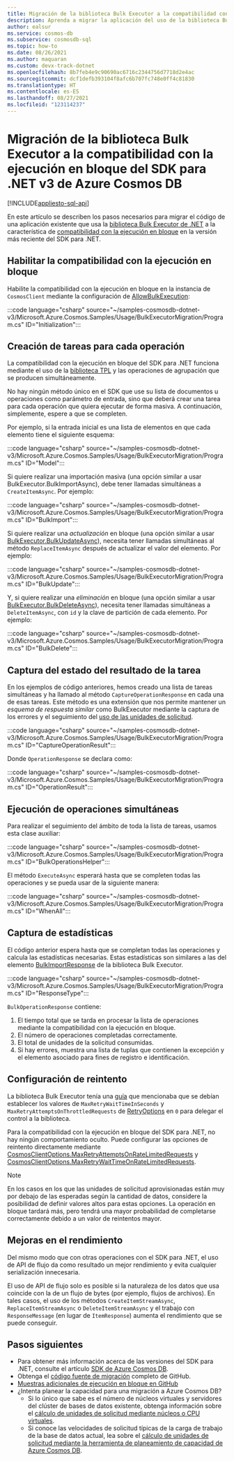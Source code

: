 ```yaml
---
title: Migración de la biblioteca Bulk Executor a la compatibilidad con la ejecución en bloque del SDK para .NET v3 de Azure Cosmos DB
description: Aprenda a migrar la aplicación del uso de la biblioteca Bulk Executor a la compatibilidad con la ejecución en bloque del SDK v3 de Azure Cosmos DB
author: ealsur
ms.service: cosmos-db
ms.subservice: cosmosdb-sql
ms.topic: how-to
ms.date: 08/26/2021
ms.author: maquaran
ms.custom: devx-track-dotnet
ms.openlocfilehash: 8b7feb4e9c90690ac6716c2344756d7718d2e4ac
ms.sourcegitcommit: dcf1defb393104f8afc6b707fc748e0ff4c81830
ms.translationtype: HT
ms.contentlocale: es-ES
ms.lasthandoff: 08/27/2021
ms.locfileid: "123114237"
---
```

# <a name="migrate-from-the-bulk-executor-library-to-the-bulk-support-in-azure-cosmos-db-net-v3-sdk"></a>Migración de la biblioteca Bulk Executor a la compatibilidad con la ejecución en bloque del SDK para .NET v3 de Azure Cosmos DB
[!INCLUDE[appliesto-sql-api](../includes/appliesto-sql-api.md)]

En este artículo se describen los pasos necesarios para migrar el código de una aplicación existente que usa la [biblioteca Bulk Executor de .NET](bulk-executor-dot-net.md) a la característica de [compatibilidad con la ejecución en bloque](tutorial-sql-api-dotnet-bulk-import.md) en la versión más reciente del SDK para .NET.

## <a name="enable-bulk-support"></a>Habilitar la compatibilidad con la ejecución en bloque

Habilite la compatibilidad con la ejecución en bloque en la instancia de `CosmosClient` mediante la configuración de [AllowBulkExecution](/dotnet/api/microsoft.azure.cosmos.cosmosclientoptions.allowbulkexecution):

   :::code language="csharp" source="~/samples-cosmosdb-dotnet-v3/Microsoft.Azure.Cosmos.Samples/Usage/BulkExecutorMigration/Program.cs" ID="Initialization":::

## <a name="create-tasks-for-each-operation"></a>Creación de tareas para cada operación

La compatibilidad con la ejecución en bloque del SDK para .NET funciona mediante el uso de la [biblioteca TPL](/dotnet/standard/parallel-programming/task-parallel-library-tpl) y las operaciones de agrupación que se producen simultáneamente. 

No hay ningún método único en el SDK que use su lista de documentos u operaciones como parámetro de entrada, sino que deberá crear una tarea para cada operación que quiera ejecutar de forma masiva. A continuación, simplemente, espere a que se completen.

Por ejemplo, si la entrada inicial es una lista de elementos en que cada elemento tiene el siguiente esquema:

   :::code language="csharp" source="~/samples-cosmosdb-dotnet-v3/Microsoft.Azure.Cosmos.Samples/Usage/BulkExecutorMigration/Program.cs" ID="Model":::

Si quiere realizar una importación masiva (una opción similar a usar BulkExecutor.BulkImportAsync), debe tener llamadas simultáneas a `CreateItemAsync`. Por ejemplo:

   :::code language="csharp" source="~/samples-cosmosdb-dotnet-v3/Microsoft.Azure.Cosmos.Samples/Usage/BulkExecutorMigration/Program.cs" ID="BulkImport":::

Si quiere realizar una *actualización* en bloque (una opción similar a usar [BulkExecutor.BulkUpdateAsync](/dotnet/api/microsoft.azure.cosmosdb.bulkexecutor.bulkexecutor.bulkupdateasync)), necesita tener llamadas simultáneas al método `ReplaceItemAsync` después de actualizar el valor del elemento. Por ejemplo:

   :::code language="csharp" source="~/samples-cosmosdb-dotnet-v3/Microsoft.Azure.Cosmos.Samples/Usage/BulkExecutorMigration/Program.cs" ID="BulkUpdate":::

Y, si quiere realizar una *eliminación* en bloque (una opción similar a usar [BulkExecutor.BulkDeleteAsync](/dotnet/api/microsoft.azure.cosmosdb.bulkexecutor.bulkexecutor.bulkdeleteasync)), necesita tener llamadas simultáneas a `DeleteItemAsync`, con `id` y la clave de partición de cada elemento. Por ejemplo:

   :::code language="csharp" source="~/samples-cosmosdb-dotnet-v3/Microsoft.Azure.Cosmos.Samples/Usage/BulkExecutorMigration/Program.cs" ID="BulkDelete":::

## <a name="capture-task-result-state"></a>Captura del estado del resultado de la tarea

En los ejemplos de código anteriores, hemos creado una lista de tareas simultáneas y ha llamado al método `CaptureOperationResponse` en cada una de esas tareas. Este método es una extensión que nos permite mantener un *esquema de respuesta similar* como BulkExecutor mediante la captura de los errores y el seguimiento del [uso de las unidades de solicitud](../request-units.md).

   :::code language="csharp" source="~/samples-cosmosdb-dotnet-v3/Microsoft.Azure.Cosmos.Samples/Usage/BulkExecutorMigration/Program.cs" ID="CaptureOperationResult":::

Donde `OperationResponse` se declara como:

   :::code language="csharp" source="~/samples-cosmosdb-dotnet-v3/Microsoft.Azure.Cosmos.Samples/Usage/BulkExecutorMigration/Program.cs" ID="OperationResult":::

## <a name="execute-operations-concurrently"></a>Ejecución de operaciones simultáneas

Para realizar el seguimiento del ámbito de toda la lista de tareas, usamos esta clase auxiliar:

   :::code language="csharp" source="~/samples-cosmosdb-dotnet-v3/Microsoft.Azure.Cosmos.Samples/Usage/BulkExecutorMigration/Program.cs" ID="BulkOperationsHelper":::

El método `ExecuteAsync` esperará hasta que se completen todas las operaciones y se pueda usar de la siguiente manera:

   :::code language="csharp" source="~/samples-cosmosdb-dotnet-v3/Microsoft.Azure.Cosmos.Samples/Usage/BulkExecutorMigration/Program.cs" ID="WhenAll":::

## <a name="capture-statistics"></a>Captura de estadísticas

El código anterior espera hasta que se completan todas las operaciones y calcula las estadísticas necesarias. Estas estadísticas son similares a las del elemento [BulkImportResponse](/dotnet/api/microsoft.azure.cosmosdb.bulkexecutor.bulkimport.bulkimportresponse) de la biblioteca Bulk Executor.

   :::code language="csharp" source="~/samples-cosmosdb-dotnet-v3/Microsoft.Azure.Cosmos.Samples/Usage/BulkExecutorMigration/Program.cs" ID="ResponseType":::

`BulkOperationResponse` contiene:

1. El tiempo total que se tarda en procesar la lista de operaciones mediante la compatibilidad con la ejecución en bloque.
1. El número de operaciones completadas correctamente.
1. El total de unidades de la solicitud consumidas.
1. Si hay errores, muestra una lista de tuplas que contienen la excepción y el elemento asociado para fines de registro e identificación.

## <a name="retry-configuration"></a>Configuración de reintento

La biblioteca Bulk Executor tenía una [guía](bulk-executor-dot-net.md#bulk-import-data-to-an-azure-cosmos-account) que mencionaba que se debían establecer los valores de `MaxRetryWaitTimeInSeconds` y `MaxRetryAttemptsOnThrottledRequests` de [RetryOptions](/dotnet/api/microsoft.azure.documents.client.connectionpolicy.retryoptions) en `0` para delegar el control a la biblioteca.

Para la compatibilidad con la ejecución en bloque del SDK para .NET, no hay ningún comportamiento oculto. Puede configurar las opciones de reintento directamente mediante [CosmosClientOptions.MaxRetryAttemptsOnRateLimitedRequests](/dotnet/api/microsoft.azure.cosmos.cosmosclientoptions.maxretryattemptsonratelimitedrequests) y [CosmosClientOptions.MaxRetryWaitTimeOnRateLimitedRequests](/dotnet/api/microsoft.azure.cosmos.cosmosclientoptions.maxretrywaittimeonratelimitedrequests).

> [!NOTE]
> En los casos en los que las unidades de solicitud aprovisionadas están muy por debajo de las esperadas según la cantidad de datos, considere la posibilidad de definir valores altos para estas opciones. La operación en bloque tardará más, pero tendrá una mayor probabilidad de completarse correctamente debido a un valor de reintentos mayor.

## <a name="performance-improvements"></a>Mejoras en el rendimiento

Del mismo modo que con otras operaciones con el SDK para .NET, el uso de API de flujo da como resultado un mejor rendimiento y evita cualquier serialización innecesaria. 

El uso de API de flujo solo es posible si la naturaleza de los datos que usa coincide con la de un flujo de bytes (por ejemplo, flujos de archivos). En tales casos, el uso de los métodos `CreateItemStreamAsync`, `ReplaceItemStreamAsync` o `DeleteItemStreamAsync` y el trabajo con `ResponseMessage` (en lugar de `ItemResponse`) aumenta el rendimiento que se puede conseguir.

## <a name="next-steps"></a>Pasos siguientes

* Para obtener más información acerca de las versiones del SDK para .NET, consulte el artículo [SDK de Azure Cosmos DB](sql-api-sdk-dotnet.md).
* Obtenga el [código fuente de migración](https://github.com/Azure/azure-cosmos-dotnet-v3/tree/master/Microsoft.Azure.Cosmos.Samples/Usage/BulkExecutorMigration) completo de GitHub.
* [Muestras adicionales de ejecución en bloque en GitHub](https://github.com/Azure/azure-cosmos-dotnet-v3/tree/master/Microsoft.Azure.Cosmos.Samples/Usage/BulkSupport)
* ¿Intenta planear la capacidad para una migración a Azure Cosmos DB?
    * Si lo único que sabe es el número de núcleos virtuales y servidores del clúster de bases de datos existente, obtenga información sobre el [cálculo de unidades de solicitud mediante núcleos o CPU virtuales](../convert-vcore-to-request-unit.md). 
    * Si conoce las velocidades de solicitud típicas de la carga de trabajo de la base de datos actual, lea sobre el [cálculo de unidades de solicitud mediante la herramienta de planeamiento de capacidad de Azure Cosmos DB](estimate-ru-with-capacity-planner.md).